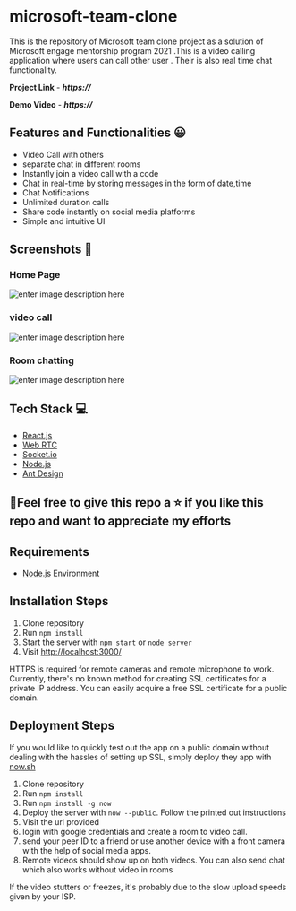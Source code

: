 # microsoft-team-clone
This is the repository of Microsoft team clone project as a solution of Microsoft engage mentorship program 2021
.This is a video calling application where users can call other user . Their is also real time chat functionality.

**Project Link** - ***https://***


**Demo Video** - ***https://***

## Features and Functionalities 😃

- Video Call with others
- separate chat in different rooms
- Instantly join a video call with a code
- Chat in real-time by storing messages in the form of date,time
- Chat Notifications
- Unlimited duration calls
- Share code instantly on social media platforms
- Simple and intuitive UI

## Screenshots 📸

### Home Page

![enter image description here](https://)

### video call

![enter image description here](https://)

### Room chatting

![enter image description here](https://)

## Tech Stack 💻

- [React.js](https://reactjs.org/)
- [Web RTC](https://github.com/webrtc)
- [Socket.io](https://socket.io/)
- [Node.js](https://nodejs.org/en/)
- [Ant Design](https://ant.design/)


## 🤩Feel free to give this repo a ⭐ if you like this repo and want to appreciate my efforts
## Requirements

* [Node.js](http://nodejs.org/) Environment

## Installation Steps

1. Clone repository
2. Run `npm install`
3. Start the server with `npm start` or `node server`
4. Visit [http://localhost:3000/](http://localhost:3000/)

HTTPS is required for remote cameras and remote microphone to work. Currently, there's no known method for creating SSL certificates for a private IP address. You can easily acquire a free SSL certificate for a public domain.

## Deployment Steps

If you would like to quickly test out the app on a public domain without dealing with the hassles of setting up SSL, simply deploy they app with [now.sh](https://zeit.co/now)

1. Clone repository
2. Run `npm install`
3. Run `npm install -g now`
4. Deploy the server with `now --public`. Follow the printed out instructions
5. Visit the url provided
6. login with google credentials and create a room to video call.
7. send your peer ID to a friend or use another device with a front camera with the help of social media apps. 
8. Remote videos should show up on both videos. You can also send chat which also works without video in rooms

If the video stutters or freezes, it's probably due to the slow upload speeds given by your ISP.
